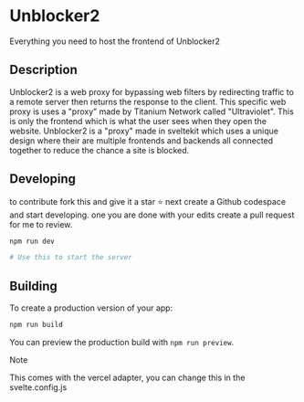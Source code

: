 # Unblocker2

Everything you need to host the frontend of Unblocker2

## Description

Unblocker2 is a web proxy for bypassing web filters by redirecting traffic to a remote server then returns the response to the client. This specific web proxy is uses a "proxy" made by Titanium Network called "Ultraviolet". This is only the frontend which is what the user sees when they open the website. Unblocker2 is a "proxy" made in sveltekit which uses a unique design where their are multiple frontends and backends all connected together to reduce the chance a site is blocked.

## Developing

to contribute fork this and give it a star ⭐
next create a Github codespace and start developing. 
one you are done with your edits create a pull request for me to review.

```bash
npm run dev

# Use this to start the server
```

## Building

To create a production version of your app:

```bash
npm run build
```

You can preview the production build with `npm run preview`.

>[!NOTE]
> This comes with the vercel adapter, you can change this in the svelte.config.js
 
